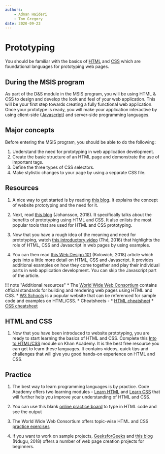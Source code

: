 ```yaml
---
authors:
    - Adnan Haideri
    - Tom Gregory
date: 2020-09-23
---
```


# Prototyping

You should be familiar with the basics of [HTML][html] and [CSS][css] which are foundational languages for prototyping web pages.

[html]:https://www.w3schools.com/html/html_intro.asp
[css]:https://www.w3schools.com/css/css_intro.asp

## During the MSIS program

As part of the D&S module in the MSIS program, you will be using HTML & CSS to design and develop the look and feel of your web application. This will be your first step towards creating a fully functional web application. Once your prototype is ready, you will make your application interactive by using client-side ([Javascript][javascript]) and server-side programming languages.

[javascript]:https://www.w3schools.com/js/DEFAULT.asp
## Major concepts

Before entering the MSIS program, you should be able to do the following:

1. Understand the need for prototyping in web application development.
2. Create the basic structure of an HTML page and demonstrate the use of important tags.
3. Define the three types of CSS selectors.
4. Make stylistic changes to your page by using a separate CSS file.



## Resources

1. A nice way to get started is by reading [this blog][experienceux]. It explains the concept of website prototyping and the need for it.

[experienceux]:https://www.experienceux.co.uk/faqs/what-is-a-website-prototype/#:~:text=A%20website%20prototype%20can%20be,like%20when%20it%20goes%20live.&text=However%2C%20typically%20when%20people%20talk,such%20as%20drop%20down%20menus.

2. Next, read [this blog][johansson] (Johansson, 2018). It specifically talks about the benefits of prototyping using HTML and CSS. It also enlists the most popular tools that are used for HTML and CSS prototyping.

[johansson]:https://medium.com/@andreas.johansson.dev/do-you-find-yourself-designing-the-same-screen-over-and-over-html-prototyping-may-help-f87d45787e11

3. Now that you have a rough idea of the meaning and need for prototyping, watch  [this introductory video](https://www.youtube.com/watch?v=gT0Lh1eYk78) (Thé, 2016) that highlights the role of HTML, CSS and Javascript in web pages by using examples.

4. You can then read [this Web Design 101](https://blog.hubspot.com/marketing/web-design-html-css-javascript) (Kolowich, 2018) article which gets into a little more detail on HTML, CSS and Javascript. It provides additional examples on how they come together and play their individual parts in web application development. You can skip the Javascript part of the article.

!!! note "Additional resources"
    * The [World Wide Web Consortium](https://www.w3.org/standards/webdesign/htmlcss) contains official standards for building and rendering web pages using HTML and CSS.
    * [W3 Schools](https://www.w3schools.com/html/default.asp) is a popular website that can be referenced for sample code and examples on HTML/CSS.
    * Cheatsheets -
        * [HTML cheatsheet](https://htmlcheatsheet.com/)
        * [CSS cheatsheet](https://www.codecademy.com/learn/learn-css/modules/learn-css-selectors-visual-rules/cheatsheet)

## HTML and CSS

1. Now that you have been introduced to website prototyping, you are ready to start learning the basics of HTML and CSS. Complete this [Into to HTML/CSS](https://www.khanacademy.org/computing/computer-programming/html-css) module on Khan Academy. It is the best free resource you can get to learn these languages. It contains videos, quick tips and challenges that will give you good hands-on experience on HTML and CSS.

## Practice

1. The best way to learn programming languages is by practice. Code Academy offers two learning modules - [Learn HTML](https://www.codecademy.com/learn/learn-html) and [Learn CSS](https://www.codecademy.com/learn/learn-css) that will further help you improve your understanding of HTML and CSS.

2. You can use this blank [online practice board](https://www.practiceboard.com/) to type in HTML code and see the output

3. The World Wide Web Consortium offers topic-wise HTML and CSS [practice exercises](https://www.w3resource.com/html-css-exercise/index.php)

4. If you want to work on sample projects, [GeeksforGeeks](https://www.geeksforgeeks.org/top-10-projects-for-beginners-to-practice-html-and-css-skills/) and [this blog](https://medium.com/@avicndugu/projects-to-practice-html-css-skills-for-beginners-8b9ed67a7dd1) (Ndugu, 2018) offers a number of web page creation projects for beginners.

